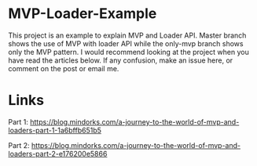# MVP-Loader-Example
This project is an example to explain MVP and Loader API. Master branch shows the use of MVP with loader API while the only-mvp branch shows only the MVP pattern. I would recommend looking at the project when you have read the articles below. If any confusion, make an issue here, or comment on the post or email me. 

# Links
Part 1: https://blog.mindorks.com/a-journey-to-the-world-of-mvp-and-loaders-part-1-1a6bffb651b5

Part 2: https://blog.mindorks.com/a-journey-to-the-world-of-mvp-and-loaders-part-2-e176200e5866
